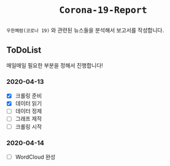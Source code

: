 # <p align=center>`Corona-19-Report`</p>
`우한폐렴(코로나 19)` 와 관련된 뉴스들을 분석해서 보고서를 작성합니다.

## ToDoList
매일매일 필요한 부분을 정해서 진행합니다!

### 2020-04-13
- [x] 크롤링 준비
- [x] 데이터 읽기
- [ ] 데이터 정제
- [ ] 그래프 제작
- [ ] 크롤링 시작

### 2020-04-14
- [ ] WordCloud 완성
